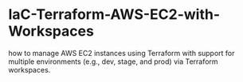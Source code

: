 # IaC-Terraform-AWS-EC2-with-Workspaces
how to manage AWS EC2 instances using Terraform with support for multiple environments (e.g., dev, stage, and prod) via Terraform workspaces.
